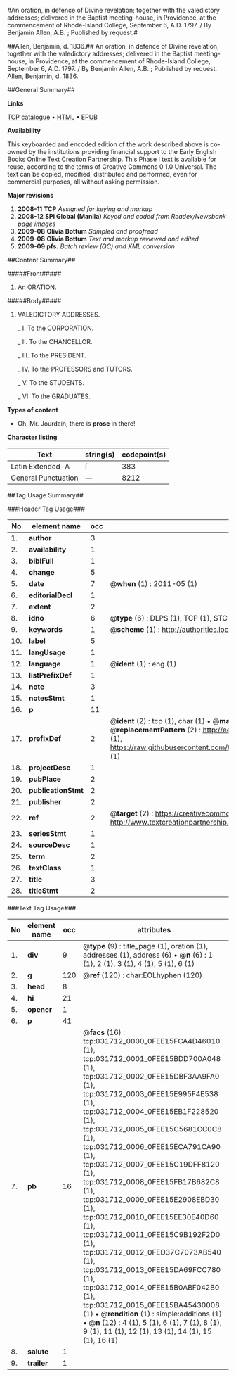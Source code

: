 #An oration, in defence of Divine revelation; together with the valedictory addresses; delivered in the Baptist meeting-house, in Providence, at the commencement of Rhode-Island College, September 6, A.D. 1797. / By Benjamin Allen, A.B. ; Published by request.#

##Allen, Benjamin, d. 1836.##
An oration, in defence of Divine revelation; together with the valedictory addresses; delivered in the Baptist meeting-house, in Providence, at the commencement of Rhode-Island College, September 6, A.D. 1797. / By Benjamin Allen, A.B. ; Published by request.
Allen, Benjamin, d. 1836.

##General Summary##

**Links**

[TCP catalogue](http://www.ota.ox.ac.uk/tcp/)  • 
[HTML](http://tei.it.ox.ac.uk/tcp/Texts-HTML/free/N23/N23974.html)  • 
[EPUB](http://tei.it.ox.ac.uk/tcp/Texts-EPUB/free/N23/N23974.epub)

**Availability**

This keyboarded and encoded edition of the
	       work described above is co-owned by the institutions
	       providing financial support to the Early English Books
	       Online Text Creation Partnership. This Phase I text is
	       available for reuse, according to the terms of Creative
	       Commons 0 1.0 Universal. The text can be copied,
	       modified, distributed and performed, even for
	       commercial purposes, all without asking permission.

**Major revisions**

1. __2008-11__ __TCP__ *Assigned for keying and markup*
1. __2008-12__ __SPi Global (Manila)__ *Keyed and coded from Readex/Newsbank page images*
1. __2009-08__ __Olivia Bottum__ *Sampled and proofread*
1. __2009-08__ __Olivia Bottum__ *Text and markup reviewed and edited*
1. __2009-09__ __pfs.__ *Batch review (QC) and XML conversion*

##Content Summary##

#####Front#####

1. An ORATION.

#####Body#####

1. VALEDICTORY ADDRESSES.

    _ I. To the CORPORATION.

    _ II. To the CHANCELLOR.

    _ III. To the PRESIDENT.

    _ IV. To the PROFESSORS and TUTORS.

    _ V. To the STUDENTS.

    _ VI. To the GRADUATES.

**Types of content**

  * Oh, Mr. Jourdain, there is **prose** in there!

**Character listing**


|Text|string(s)|codepoint(s)|
|---|---|---|
|Latin Extended-A|ſ|383|
|General Punctuation|—|8212|

##Tag Usage Summary##

###Header Tag Usage###

|No|element name|occ|attributes|
|---|---|---|---|
|1.|__author__|3||
|2.|__availability__|1||
|3.|__biblFull__|1||
|4.|__change__|5||
|5.|__date__|7| @__when__ (1) : 2011-05 (1)|
|6.|__editorialDecl__|1||
|7.|__extent__|2||
|8.|__idno__|6| @__type__ (6) : DLPS (1), TCP (1), STC (1), NOTIS (1), IMAGE-SET (1), EVANS-CITATION (1)|
|9.|__keywords__|1| @__scheme__ (1) : http://authorities.loc.gov/ (1)|
|10.|__label__|5||
|11.|__langUsage__|1||
|12.|__language__|1| @__ident__ (1) : eng (1)|
|13.|__listPrefixDef__|1||
|14.|__note__|3||
|15.|__notesStmt__|1||
|16.|__p__|11||
|17.|__prefixDef__|2| @__ident__ (2) : tcp (1), char (1)  •  @__matchPattern__ (2) : ([0-9\-]+):([0-9IVX]+) (1), (.+) (1)  •  @__replacementPattern__ (2) : http://eebo.chadwyck.com/downloadtiff?vid=$1&page=$2 (1), https://raw.githubusercontent.com/textcreationpartnership/Texts/master/tcpchars.xml#$1 (1)|
|18.|__projectDesc__|1||
|19.|__pubPlace__|2||
|20.|__publicationStmt__|2||
|21.|__publisher__|2||
|22.|__ref__|2| @__target__ (2) : https://creativecommons.org/publicdomain/zero/1.0/ (1), http://www.textcreationpartnership.org/docs/. (1)|
|23.|__seriesStmt__|1||
|24.|__sourceDesc__|1||
|25.|__term__|2||
|26.|__textClass__|1||
|27.|__title__|3||
|28.|__titleStmt__|2||


###Text Tag Usage###

|No|element name|occ|attributes|
|---|---|---|---|
|1.|__div__|9| @__type__ (9) : title_page (1), oration (1), addresses (1), address (6)  •  @__n__ (6) : 1 (1), 2 (1), 3 (1), 4 (1), 5 (1), 6 (1)|
|2.|__g__|120| @__ref__ (120) : char:EOLhyphen (120)|
|3.|__head__|8||
|4.|__hi__|21||
|5.|__opener__|1||
|6.|__p__|41||
|7.|__pb__|16| @__facs__ (16) : tcp:031712_0000_0FEE15FCA4D46010 (1), tcp:031712_0001_0FEE15BDD700A048 (1), tcp:031712_0002_0FEE15DBF3AA9FA0 (1), tcp:031712_0003_0FEE15E995F4E538 (1), tcp:031712_0004_0FEE15EB1F228520 (1), tcp:031712_0005_0FEE15C5681CC0C8 (1), tcp:031712_0006_0FEE15ECA791CA90 (1), tcp:031712_0007_0FEE15C19DFF8120 (1), tcp:031712_0008_0FEE15FB17B682C8 (1), tcp:031712_0009_0FEE15E2908EBD30 (1), tcp:031712_0010_0FEE15EE30E40D60 (1), tcp:031712_0011_0FEE15C9B192F2D0 (1), tcp:031712_0012_0FED37C7073AB540 (1), tcp:031712_0013_0FEE15DA69FCC780 (1), tcp:031712_0014_0FEE15B0ABF042B0 (1), tcp:031712_0015_0FEE15BA45430008 (1)  •  @__rendition__ (1) : simple:additions (1)  •  @__n__ (12) : 4 (1), 5 (1), 6 (1), 7 (1), 8 (1), 9 (1), 11 (1), 12 (1), 13 (1), 14 (1), 15 (1), 16 (1)|
|8.|__salute__|1||
|9.|__trailer__|1||
